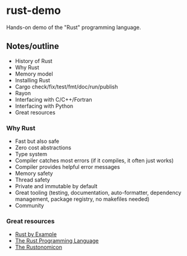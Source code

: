 

# rust-demo

Hands-on demo of the "Rust" programming language.


## Notes/outline

- History of Rust
- Why Rust
- Memory model
- Installing Rust
- Cargo check/fix/test/fmt/doc/run/publish
- Rayon
- Interfacing with C/C++/Fortran
- Interfacing with Python
- Great resources


### Why Rust

- Fast but also safe
- Zero cost abstractions
- Type system
- Compiler catches most errors (if it compiles, it often just works)
- Compiler provides helpful error messages
- Memory safety
- Thread safety
- Private and immutable by default
- Great tooling (testing, documentation, auto-formatter, dependency management, package registry, no makefiles needed)
- Community


### Great resources

- [Rust by Example](https://doc.rust-lang.org/rust-by-example/)
- [The Rust Programming Language](https://doc.rust-lang.org/book/)
- [The Rustonomicon](https://doc.rust-lang.org/nomicon/)

